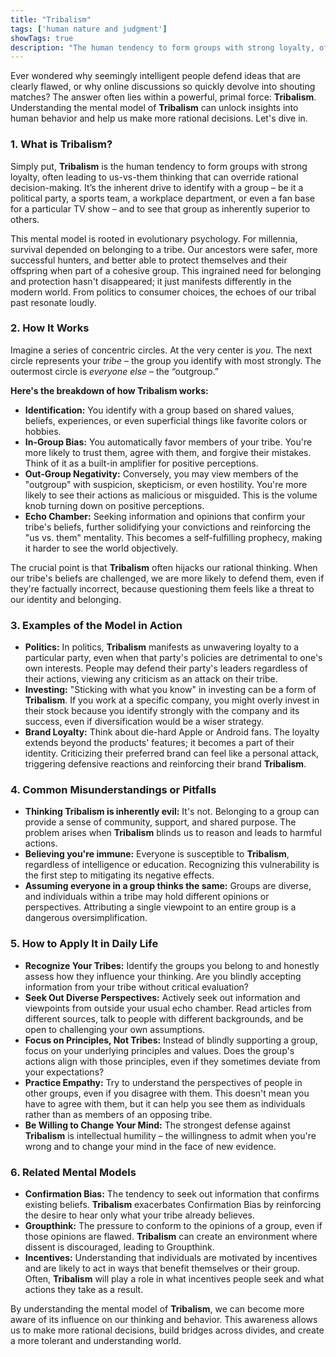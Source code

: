 ```yaml
---
title: "Tribalism"
tags: ['human nature and judgment']
showTags: true
description: "The human tendency to form groups with strong loyalty, often leading to us-vs-them thinking that can override rational decision-making."
---
```



Ever wondered why seemingly intelligent people defend ideas that are clearly flawed, or why online discussions so quickly devolve into shouting matches? The answer often lies within a powerful, primal force: **Tribalism**. Understanding the mental model of **Tribalism** can unlock insights into human behavior and help us make more rational decisions. Let's dive in.

### 1. What is Tribalism?

Simply put, **Tribalism** is the human tendency to form groups with strong loyalty, often leading to us-vs-them thinking that can override rational decision-making. It’s the inherent drive to identify with a group – be it a political party, a sports team, a workplace department, or even a fan base for a particular TV show – and to see that group as inherently superior to others.

This mental model is rooted in evolutionary psychology. For millennia, survival depended on belonging to a tribe. Our ancestors were safer, more successful hunters, and better able to protect themselves and their offspring when part of a cohesive group. This ingrained need for belonging and protection hasn't disappeared; it just manifests differently in the modern world. From politics to consumer choices, the echoes of our tribal past resonate loudly.

### 2. How It Works

Imagine a series of concentric circles. At the very center is *you*. The next circle represents your *tribe* – the group you identify with most strongly. The outermost circle is *everyone else* – the “outgroup.”

**Here's the breakdown of how Tribalism works:**

*   **Identification:** You identify with a group based on shared values, beliefs, experiences, or even superficial things like favorite colors or hobbies.
*   **In-Group Bias:** You automatically favor members of your tribe. You're more likely to trust them, agree with them, and forgive their mistakes. Think of it as a built-in amplifier for positive perceptions.
*   **Out-Group Negativity:** Conversely, you may view members of the "outgroup" with suspicion, skepticism, or even hostility. You're more likely to see their actions as malicious or misguided. This is the volume knob turning down on positive perceptions.
*   **Echo Chamber:** Seeking information and opinions that confirm your tribe's beliefs, further solidifying your convictions and reinforcing the "us vs. them" mentality. This becomes a self-fulfilling prophecy, making it harder to see the world objectively.

The crucial point is that **Tribalism** often hijacks our rational thinking. When our tribe's beliefs are challenged, we are more likely to defend them, even if they're factually incorrect, because questioning them feels like a threat to our identity and belonging.

### 3. Examples of the Model in Action

*   **Politics:** In politics, **Tribalism** manifests as unwavering loyalty to a particular party, even when that party's policies are detrimental to one's own interests. People may defend their party's leaders regardless of their actions, viewing any criticism as an attack on their tribe.
*   **Investing:** "Sticking with what you know" in investing can be a form of **Tribalism**. If you work at a specific company, you might overly invest in their stock because you identify strongly with the company and its success, even if diversification would be a wiser strategy.
*   **Brand Loyalty:** Think about die-hard Apple or Android fans. The loyalty extends beyond the products' features; it becomes a part of their identity. Criticizing their preferred brand can feel like a personal attack, triggering defensive reactions and reinforcing their brand **Tribalism**.

### 4. Common Misunderstandings or Pitfalls

*   **Thinking Tribalism is inherently evil:** It's not. Belonging to a group can provide a sense of community, support, and shared purpose. The problem arises when **Tribalism** blinds us to reason and leads to harmful actions.
*   **Believing you're immune:** Everyone is susceptible to **Tribalism**, regardless of intelligence or education. Recognizing this vulnerability is the first step to mitigating its negative effects.
*   **Assuming everyone in a group thinks the same:** Groups are diverse, and individuals within a tribe may hold different opinions or perspectives. Attributing a single viewpoint to an entire group is a dangerous oversimplification.

### 5. How to Apply It in Daily Life

*   **Recognize Your Tribes:** Identify the groups you belong to and honestly assess how they influence your thinking. Are you blindly accepting information from your tribe without critical evaluation?
*   **Seek Out Diverse Perspectives:** Actively seek out information and viewpoints from outside your usual echo chamber. Read articles from different sources, talk to people with different backgrounds, and be open to challenging your own assumptions.
*   **Focus on Principles, Not Tribes:** Instead of blindly supporting a group, focus on your underlying principles and values. Does the group's actions align with those principles, even if they sometimes deviate from your expectations?
*   **Practice Empathy:** Try to understand the perspectives of people in other groups, even if you disagree with them. This doesn't mean you have to agree with them, but it can help you see them as individuals rather than as members of an opposing tribe.
*   **Be Willing to Change Your Mind:** The strongest defense against **Tribalism** is intellectual humility – the willingness to admit when you're wrong and to change your mind in the face of new evidence.

### 6. Related Mental Models

*   **Confirmation Bias:** The tendency to seek out information that confirms existing beliefs. **Tribalism** exacerbates Confirmation Bias by reinforcing the desire to hear only what your tribe already believes.
*   **Groupthink:** The pressure to conform to the opinions of a group, even if those opinions are flawed. **Tribalism** can create an environment where dissent is discouraged, leading to Groupthink.
*   **Incentives:** Understanding that individuals are motivated by incentives and are likely to act in ways that benefit themselves or their group. Often, **Tribalism** will play a role in what incentives people seek and what actions they take as a result.

By understanding the mental model of **Tribalism**, we can become more aware of its influence on our thinking and behavior. This awareness allows us to make more rational decisions, build bridges across divides, and create a more tolerant and understanding world.

